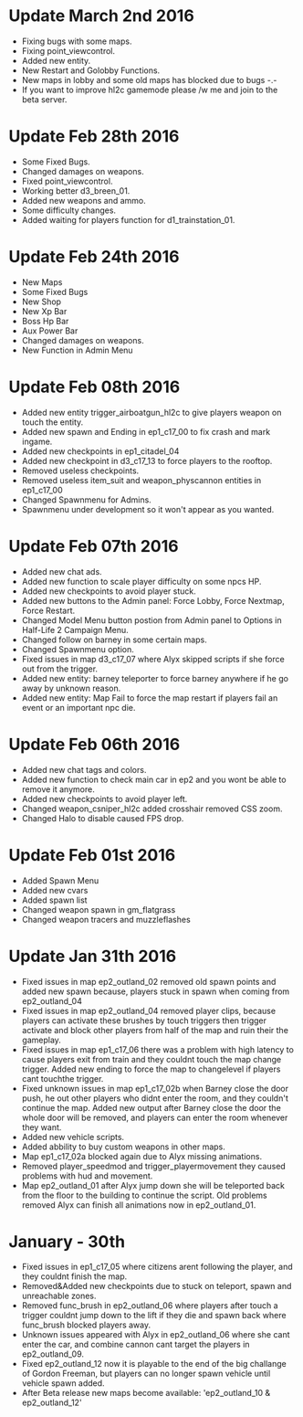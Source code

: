 # Update March 2nd 2016

- Fixing bugs with some maps.
- Fixing point_viewcontrol.
- Added new entity.
- New Restart and Golobby Functions.
- New maps in lobby and some old maps has blocked due to bugs -.-
- If you want to improve hl2c gamemode please /w me and join to the beta server.

# Update Feb 28th 2016

- Some Fixed Bugs.
- Changed damages on weapons.
- Fixed point_viewcontrol.
- Working better d3_breen_01.
- Added new weapons and ammo.
- Some difficulty changes.
- Added waiting for players function for d1_trainstation_01.

# Update Feb 24th 2016

- New Maps
- Some Fixed Bugs
- New Shop
- New Xp Bar
- Boss Hp Bar
- Aux Power Bar
- Changed damages on weapons.
- New Function in Admin Menu

# Update Feb 08th 2016

- Added new entity trigger_airboatgun_hl2c to give players weapon on touch the entity.
- Added new spawn and Ending in ep1_c17_00 to fix crash and mark ingame.
- Added new checkpoints in ep1_citadel_04
- Added new checkpoint in d3_c17_13 to force players to the rooftop.
- Removed useless checkpoints.
- Removed useless item_suit and weapon_physcannon entities in ep1_c17_00
- Changed Spawnmenu for Admins.
- Spawnmenu under development so it won't appear as you wanted.

# Update Feb 07th 2016

- Added new chat ads.
- Added new function to scale player difficulty on some npcs HP.
- Added new checkpoints to avoid player stuck.
- Added new buttons to the Admin panel: Force Lobby, Force Nextmap, Force Restart.
- Changed Model Menu button postion from Admin panel to Options in Half-Life 2 Campaign Menu.
- Changed follow on barney in some certain maps.
- Changed Spawnmenu option.
- Fixed issues in map d3_c17_07 where Alyx skipped scripts if she force out from the trigger.
- Added new entity: barney teleporter to force barney anywhere if he go away by unknown reason.
- Added new entity: Map Fail to force the map restart if players fail an event or an important npc die.

# Update Feb 06th 2016

- Added new chat tags and colors.
- Added new function to check main car in ep2 and you wont be able to remove it anymore.
- Added new checkpoints to avoid player left.
- Changed weapon_csniper_hl2c added crosshair removed CSS zoom.
- Changed Halo to disable caused FPS drop.

# Update Feb 01st 2016

- Added Spawn Menu
- Added new cvars
- Added spawn list
- Changed weapon spawn in gm_flatgrass
- Changed weapon tracers and muzzleflashes

# Update Jan 31th 2016

- Fixed issues in map ep2_outland_02 removed old spawn points and added new spawn because, players stuck in spawn when coming from ep2_outland_04
- Fixed issues in map ep2_outland_04 removed player clips, because players can activate these brushes by touch triggers then trigger activate and block other players from half of the map and ruin their the gameplay.
- Fixed issues in map ep1_c17_06 there was a problem with high latency to cause players exit from train and they couldnt touch the map change trigger. Added new ending to force the map to changelevel if players cant touchthe trigger.
- Fixed unknown issues in map ep1_c17_02b when Barney close the door push, he out other players who didnt enter the room, and they couldn't continue the map. Added new output after Barney close the door the whole door will be removed, and players can enter the room whenever they want.
- Added new vehicle scripts.
- Added abbility to buy custom weapons in other maps.
- Map ep1_c17_02a blocked again due to Alyx missing animations.
- Removed player_speedmod and trigger_playermovement they caused problems with hud and movement.
- Map ep2_outland_01 after Alyx jump down she will be teleported back from the floor to the building to continue the script. Old problems removed Alyx can finish all animations now in ep2_outland_01.

# January - 30th

- Fixed issues in ep1_c17_05 where citizens arent following the player, and they couldnt finish the map.
- Removed&Added new checkpoints due to stuck on teleport, spawn and unreachable zones.
- Removed func_brush in ep2_outland_06 where players after touch a trigger couldnt jump down to the lift if they die and spawn back where func_brush blocked players away.
- Unknown issues appeared with Alyx in ep2_outland_06 where she cant enter the car, and combine cannon cant target the players in ep2_outland_09.
- Fixed ep2_outland_12 now it is playable to the end of the big challange of Gordon Freeman, but players can no longer spawn vehicle until vehicle spawn added.
- After Beta release new maps become available: 'ep2_outland_10 & ep2_outland_12'
